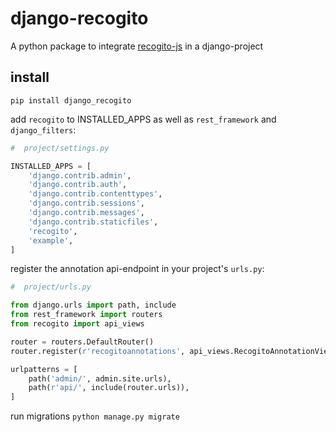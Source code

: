 # django-recogito

A python package to integrate [recogito-js](https://github.com/recogito/recogito-js) in a django-project

## install

`pip install django_recogito`

add `recogito` to INSTALLED_APPS as well as `rest_framework` and `django_filters`:

```python
#  project/settings.py

INSTALLED_APPS = [
    'django.contrib.admin',
    'django.contrib.auth',
    'django.contrib.contenttypes',
    'django.contrib.sessions',
    'django.contrib.messages',
    'django.contrib.staticfiles',
    'recogito',
    'example',
]
```

register the annotation api-endpoint in your project's `urls.py`:
```python
#  project/urls.py

from django.urls import path, include
from rest_framework import routers
from recogito import api_views

router = routers.DefaultRouter()
router.register(r'recogitoannotations', api_views.RecogitoAnnotationViewSet)

urlpatterns = [
    path('admin/', admin.site.urls),
    path(r'api/', include(router.urls)),
]
```

run migrations `python manage.py migrate`



